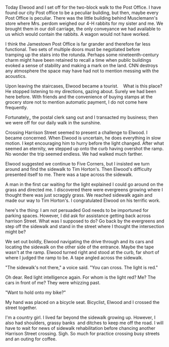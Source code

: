 <html><body><p>Today Elwood and I set off for the two-block walk to the Post Office. I have found our city Post office to be a peculiar building, but then, maybe every Post Office is peculiar. There was the little building behind Musclemann's store where Mrs. perdom weighed our 4-H rabbits for my sister and me. We brought them in our doll carriage, the only conveyance we had available to us which would contain the rabbits. A wagon would not have worked.

I think the Jamestown Post Office is far grander and therefore far less functional. Two sets of multiple doors must be negotiated before tramping up the stairs into the rotunda. Perhaps some nineteenth-century charm might have been retained to recall a time when public buildings evoked a sense of stability and making a mark on the land. CNN destroys any atmosphere the space may have had not to mention messing with the acoustics.

Upon leaving the staircases, Elwood became a tourist.    What is this place? He stopped listening to my directions, gazing about. Surely we had been here before. With friends and the convenience of buying stamps at the grocery store not to mention automatic payment, I do not come here frequently. 

Fortunately,, the postal clerk sang out and I transacted my business; then we were off for our daily walk in the sunshine.

Crossing Harrison Street seemed to present a challenge to Elwood. I became concerned. When Elwood is uncertain, he does everything in slow motion. I kept encouraging him to hurry before the light changed. After what seemed an eternity, we stepped up onto the curb having overshot the ramp. No wonder the trip seemed endless. We had walked much farther.

Elwood suggested we continue to Five Corners, but I insisted we turn around and find the sidewalk to Tim Horton's. Then Elwood's difficulty presented itself to me. There was a tape across the sidewalk.

A man in the first car waiting for the light explained I could go around on the grass and directed me. I discovered there were evergreens growing where I thought there was just scraggly grass. We reached sidewalk again and made our way to Tim Horton's. I congratulated Elwood on his terrific work.

here's the thing: I am not persuaded God needs to be importuned for parking spaces. However, I did ask for assistance getting back across harrison Street. What was I supposed to do? Go back by the evergreens and step off the sidewalk and stand in the street where I thought the intersection might be?

We set out boldly, Elwood navigating the drive through and its cars and locating the sidewalk on the other side of the entrance. Maybe the tape wasn't at the ramp. Elwood turned right and stood at the curb, far short of where I judged the ramp to be. A tape angled across the sidewalk.

"The sidewalk's not there," a voice said. "You can cross. The light is red."

Oh dear. Red light intelligence again. For whom is the light red? Me? The cars in front of me? They were whizzing past.

"Want to hold onto my bike?"

My hand was placed on a bicycle seat. Bicyclist, Elwood and I crossed the street together.

I'm a country girl. I lived far beyond the sidewalk growing up. However, I also had shoulders, grassy banks  and ditches to keep me off the road. I will have to wait for news of sidewalk rehabilitation before chancing another Harrison Street crossing. Sigh. So much for practice crossing busy streets and an outing for coffee.</p></body></html>